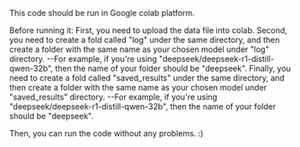 This code should be run in Google colab platform.

Before running it:
First, you need to upload the data file into colab. 
Second, you need to create a fold called "log" under the same directory, and then create a folder with the same name as your chosen model under "log" directory.
    --For example, if you're using "deepseek/deepseek-r1-distill-qwen-32b", then the name of your folder should be "deepseek".
Finally, you need to create a fold called "saved_results" under the same directory, and then create a folder with the same name as your chosen model under "saved_results" directory.
    --For example, if you're using "deepseek/deepseek-r1-distill-qwen-32b", then the name of your folder should be "deepseek".

Then, you can run the code without any problems. :)
